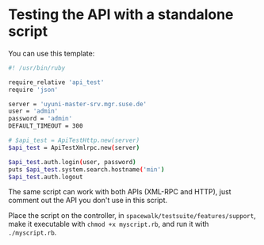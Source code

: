 # Testing the API with a standalone script

You can use this template:

```bash
#! /usr/bin/ruby

require_relative 'api_test'
require 'json'

server = 'uyuni-master-srv.mgr.suse.de'
user = 'admin'
password = 'admin'
DEFAULT_TIMEOUT = 300

# $api_test = ApiTestHttp.new(server)
$api_test = ApiTestXmlrpc.new(server)

$api_test.auth.login(user, password)
puts $api_test.system.search.hostname('min')
$api_test.auth.logout
```

The same script can work with both APIs (XML-RPC and HTTP),
just comment out the API you don't use in this script.

Place the script on the controller, in `spacewalk/testsuite/features/support`,
make it executable with `chmod +x myscript.rb`, and run it with `./myscript.rb`.
